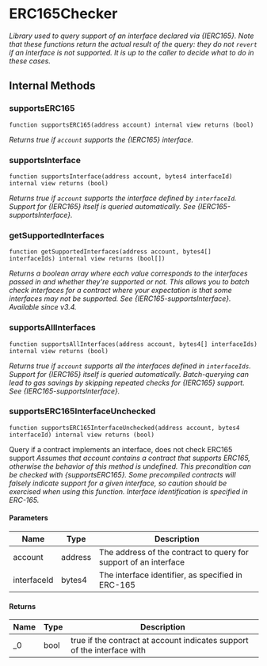 # ERC165Checker

_Library used to query support of an interface declared via {IERC165}. Note that these functions return the actual result of the query: they do not `revert` if an interface is not supported. It is up to the caller to decide what to do in these cases._

## Internal Methods

### supportsERC165

```solidity
function supportsERC165(address account) internal view returns (bool)
```

_Returns true if `account` supports the {IERC165} interface._

### supportsInterface

```solidity
function supportsInterface(address account, bytes4 interfaceId) internal view returns (bool)
```

_Returns true if `account` supports the interface defined by
`interfaceId`. Support for {IERC165} itself is queried automatically.
See {IERC165-supportsInterface}._

### getSupportedInterfaces

```solidity
function getSupportedInterfaces(address account, bytes4[] interfaceIds) internal view returns (bool[])
```

_Returns a boolean array where each value corresponds to the
interfaces passed in and whether they&#39;re supported or not. This allows
you to batch check interfaces for a contract where your expectation
is that some interfaces may not be supported.
See {IERC165-supportsInterface}.
*Available since v3.4.*_

### supportsAllInterfaces

```solidity
function supportsAllInterfaces(address account, bytes4[] interfaceIds) internal view returns (bool)
```

_Returns true if `account` supports all the interfaces defined in
`interfaceIds`. Support for {IERC165} itself is queried automatically.
Batch-querying can lead to gas savings by skipping repeated checks for
{IERC165} support.
See {IERC165-supportsInterface}._

### supportsERC165InterfaceUnchecked

```solidity
function supportsERC165InterfaceUnchecked(address account, bytes4 interfaceId) internal view returns (bool)
```

Query if a contract implements an interface, does not check ERC165 support
_Assumes that account contains a contract that supports ERC165, otherwise
the behavior of this method is undefined. This precondition can be checked
with {supportsERC165}.
Some precompiled contracts will falsely indicate support for a given interface, so caution
should be exercised when using this function.
Interface identification is specified in ERC-165._

#### Parameters

| Name        | Type    | Description                                                      |
| ----------- | ------- | ---------------------------------------------------------------- |
| account     | address | The address of the contract to query for support of an interface |
| interfaceId | bytes4  | The interface identifier, as specified in ERC-165                |

#### Returns

| Name | Type | Description                                                             |
| ---- | ---- | ----------------------------------------------------------------------- |
| \_0  | bool | true if the contract at account indicates support of the interface with |
